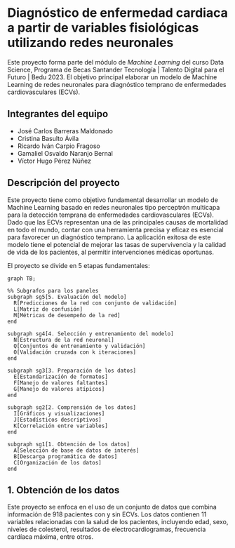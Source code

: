 # Diagnóstico de enfermedad cardiaca a partir de variables fisiológicas utilizando redes neuronales

Este proyecto forma parte del módulo de *Machine Learning* del curso Data Science, Programa de Becas Santander Tecnología | Talento Digital para el Futuro | Bedu 2023. El objetivo principal elaborar un modelo de Machine Learning de redes neuronales para diagnóstico temprano de enfermedades cardiovasculares (ECVs).

## Integrantes del equipo
* José Carlos Barreras Maldonado
* Cristina Basulto Ávila
* Ricardo Iván Carpio Fragoso
* Gamaliel Osvaldo Naranjo Bernal
* Víctor Hugo Pérez Núñez

## Descripción del proyecto 

Este proyecto tiene como objetivo fundamental desarrollar un modelo de Machine Learning basado en redes neuronales tipo perceptrón multicapa para la detección temprana de enfermedades cardiovasculares (ECVs). Dado que las ECVs representan una de las principales causas de mortalidad en todo el mundo, contar con una herramienta precisa y eficaz es esencial para favorecer un diagnóstico temprano. La aplicación exitosa de este modelo tiene el potencial de mejorar las tasas de supervivencia y la calidad de vida de los pacientes, al permitir intervenciones médicas oportunas. 

El proyecto se divide en 5 etapas fundamentales:

```mermaid
graph TB;

%% Subgrafos para los paneles
subgraph sg5[5. Evaluación del modelo]
  R[Predicciones de la red con conjunto de validación]
  L[Matriz de confusión]
  M[Métricas de desempeño de la red]
end

subgraph sg4[4. Selección y entrenamiento del modelo]
  N[Estructura de la red neuronal]
  Q[Conjuntos de entrenamiento y validación]
  O[Validación cruzada con k iteraciones]
end

subgraph sg3[3. Preparación de los datos]
  E[Estandarización de formatos]
  F[Manejo de valores faltantes]
  G[Manejo de valores atípicos]
end

subgraph sg2[2. Comprensión de los datos]
  I[Gráficos y visualizaciones]
  J[Estadísticos descriptivos]
  K[Correlación entre variables]
end

subgraph sg1[1. Obtención de los datos]
  A[Selección de base de datos de interés]
  B[Descarga programática de datos]
  C[Organización de los datos]
end
```

## 1. Obtención de los datos

Este proyecto se enfoca en el uso de un conjunto de datos que combina información de 918 pacientes con y sin ECVs. Los datos contienen 11 variables relacionadas con la salud de los pacientes, incluyendo edad, sexo, niveles de colesterol, resultados de electrocardiogramas, frecuencia cardíaca máxima, entre otros.



